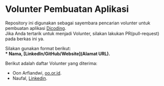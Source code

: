 # Volunter Pembuatan Aplikasi
Repository ini digunakan sebagai sayembara pencarian volunter untuk pembuatan aplikasi [Dicoding](www.dicoding.com).<br>
Jika Anda tertarik untuk menjadi Volunter, silakan lakukan PR(pull-request) pada berkas ini ya.<br>

Silakan gunakan format berikut:<br>
**\* Nama, [LinkedIn/GitHub/Website](Alamat URL).**  

Berikut adalah daftar Volunter yang diterima:
* Oon Arfiandwi, [oo.or.id](https://oo.or.id).
* Naufal, [Linkedin](https://oo.or.id).

